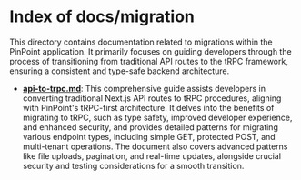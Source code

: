 # Index of docs/migration

This directory contains documentation related to migrations within the PinPoint application. It primarily focuses on guiding developers through the process of transitioning from traditional API routes to the tRPC framework, ensuring a consistent and type-safe backend architecture.

- **[api-to-trpc.md](./api-to-trpc.md)**: This comprehensive guide assists developers in converting traditional Next.js API routes to tRPC procedures, aligning with PinPoint's tRPC-first architecture. It delves into the benefits of migrating to tRPC, such as type safety, improved developer experience, and enhanced security, and provides detailed patterns for migrating various endpoint types, including simple GET, protected POST, and multi-tenant operations. The document also covers advanced patterns like file uploads, pagination, and real-time updates, alongside crucial security and testing considerations for a smooth transition.
